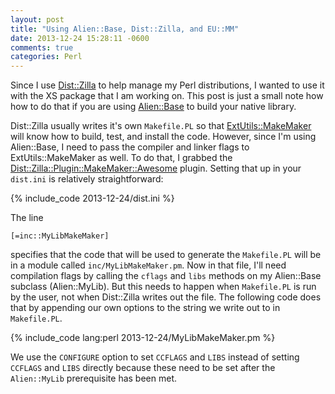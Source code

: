 ```yaml
---
layout: post
title: "Using Alien::Base, Dist::Zilla, and EU::MM"
date: 2013-12-24 15:28:11 -0600
comments: true
categories: Perl
---
```


Since I use [Dist::Zilla](http://p3rl.org/Dist::Zilla) to help manage my
Perl distributions, I wanted to use it with the XS package that I am working
on. This post is just a small note how how to do that if you are using
[Alien::Base](http://p3rl.org/Alien::Base) to build your native library.

Dist::Zilla usually writes it's own `Makefile.PL` so that
[ExtUtils::MakeMaker](ExtUtils::MakeMaker) will know how to build, test, and
install the code. However, since I'm using Alien::Base, I need to pass the
compiler and linker flags to ExtUtils::MakeMaker as well. To do that, I grabbed
the [Dist::Zilla::Plugin::MakeMaker::Awesome](http://p3rl.org/Dist::Zilla::Plugin::MakeMaker::Awesome)
plugin. Setting that up in your `dist.ini` is relatively straightforward:

{% include_code 2013-12-24/dist.ini %}

The line
```
[=inc::MyLibMakeMaker]
```
specifies that the code that will be used to generate the `Makefile.PL` will be
in a module called `inc/MyLibMakeMaker.pm`. Now in that file, I'll need
compilation flags by calling the `cflags` and `libs` methods on my Alien::Base
subclass (Alien::MyLib). But this needs to happen when `Makefile.PL` is run by
the user, not when Dist::Zilla writes out the file. The following code does that
by appending our own options to the string we write out to in `Makefile.PL`.

{% include_code lang:perl 2013-12-24/MyLibMakeMaker.pm %}

We use the `CONFIGURE` option to set `CCFLAGS` and `LIBS` instead of setting
`CCFLAGS` and `LIBS` directly because these need to be set after the
`Alien::MyLib` prerequisite has been met.
